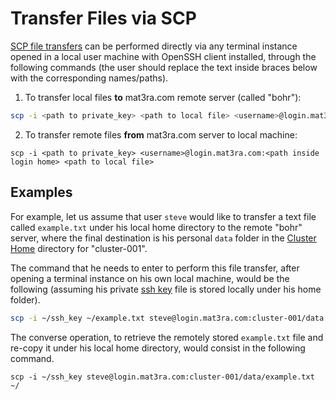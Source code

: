 # Transfer Files via SCP

[SCP file transfers](../../remote-connection/ssh.md#transfer-files-with-scp) can
be performed directly via any terminal instance opened in a local user machine
with OpenSSH client installed, through the following commands (the user should
replace the text inside braces below with the corresponding names/paths).

1. To transfer local files **to** mat3ra.com remote server (called "bohr"):

```bash
scp -i <path to private_key> <path to local file> <username>@login.mat3ra.com:<path inside login home>
```

2. To transfer remote files **from** mat3ra.com server to local machine:

```
scp -i <path to private_key> <username>@login.mat3ra.com:<path inside login home> <path to local file>
```

## Examples

For example, let us assume that user `steve` would like to transfer a text file
called `example.txt` under his local home directory to the remote "bohr" server,
where the final destination is his personal `data` folder in the
[Cluster Home](../../infrastructure/clusters/directories.md) directory for
"cluster-001".

The command that he needs to enter to perform this file transfer, after opening
a terminal instance on his own local machine, would be the following (assuming
his private [ssh key](../ssh.md) file is stored locally under his home folder).

```bash
scp -i ~/ssh_key ~/example.txt steve@login.mat3ra.com:cluster-001/data
```

The converse operation, to retrieve the remotely stored `example.txt` file and
re-copy it under his local home directory, would consist in the following
command.

```
scp -i ~/ssh_key steve@login.mat3ra.com:cluster-001/data/example.txt ~/
```

